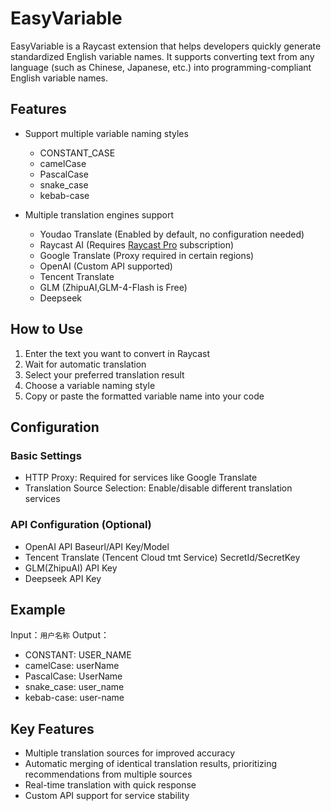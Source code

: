 # EasyVariable

EasyVariable is a Raycast extension that helps developers quickly generate standardized English variable names. It supports converting text from any language (such as Chinese, Japanese, etc.) into programming-compliant English variable names.

## Features

- Support multiple variable naming styles

  - CONSTANT_CASE
  - camelCase
  - PascalCase
  - snake_case
  - kebab-case

- Multiple translation engines support
  - Youdao Translate (Enabled by default, no configuration needed)
  - Raycast AI (Requires [Raycast Pro](https://raycast.com/pro) subscription)
  - Google Translate (Proxy required in certain regions)
  - OpenAI (Custom API supported)
  - Tencent Translate
  - GLM (ZhipuAI,GLM-4-Flash is Free)
  - Deepseek

## How to Use

1. Enter the text you want to convert in Raycast
2. Wait for automatic translation
3. Select your preferred translation result
4. Choose a variable naming style
5. Copy or paste the formatted variable name into your code

## Configuration

### Basic Settings

- HTTP Proxy: Required for services like Google Translate
- Translation Source Selection: Enable/disable different translation services

### API Configuration (Optional)

- OpenAI API Baseurl/API Key/Model
- Tencent Translate (Tencent Cloud tmt Service) SecretId/SecretKey
- GLM(ZhipuAI) API Key
- Deepseek API Key

## Example

Input：`用户名称`
Output：

- CONSTANT: USER_NAME
- camelCase: userName
- PascalCase: UserName
- snake_case: user_name
- kebab-case: user-name

## Key Features

- Multiple translation sources for improved accuracy
- Automatic merging of identical translation results, prioritizing recommendations from multiple sources
- Real-time translation with quick response
- Custom API support for service stability
